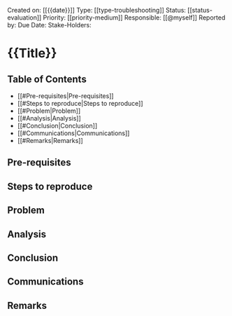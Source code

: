 Created on: [[{{date}}]]
Type: [[type-troubleshooting]]
Status: [[status-evaluation]]
Priority: [[priority-medium]]
Responsible: [[@myself]]
Reported by: 
Due Date: 
Stake-Holders: 
# {{Title}}

## Table of Contents

- [[#Pre-requisites|Pre-requisites]]
- [[#Steps to reproduce|Steps to reproduce]]
- [[#Problem|Problem]]
- [[#Analysis|Analysis]]
- [[#Conclusion|Conclusion]]
- [[#Communications|Communications]]
- [[#Remarks|Remarks]]

## Pre-requisites


## Steps to reproduce


## Problem


## Analysis


## Conclusion



## Communications


## Remarks